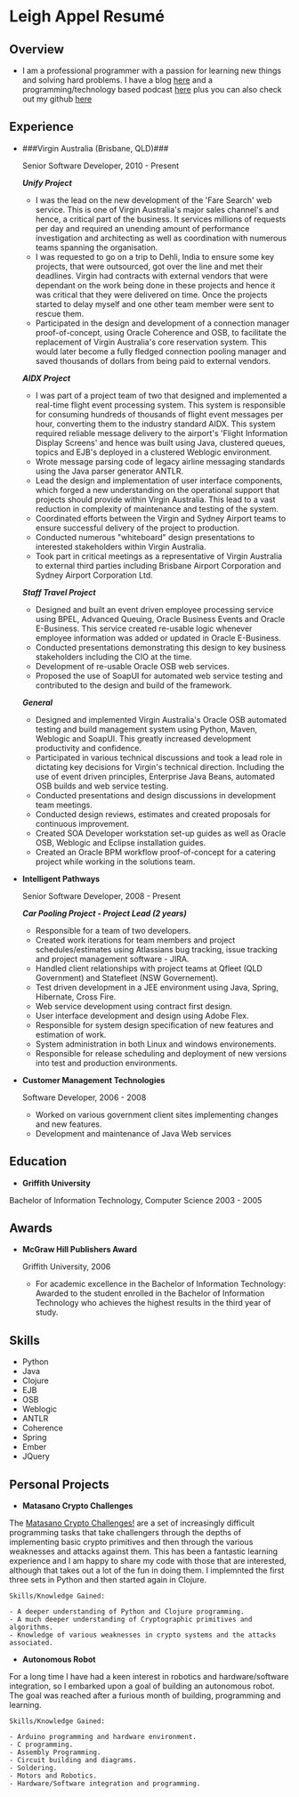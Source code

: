 Leigh Appel Resumé
===============


Overview
---------

*	I am a professional programmer with a passion for learning new things and solving hard problems. I have a blog [here](www.leighappel.com) and a programming/technology based podcast [here](www.hackandheckle.com) plus you can also check out my github [here](https://github.com/abarax)


Experience
---------------

*   ###Virgin Australia (Brisbane, QLD)###

    Senior Software Developer, 2010 - Present

    ***Unify Project***

	- I was the lead on the new development of the 'Fare Search' web service. This is one of Virgin Australia's major sales channel's and hence, a critical part of the business. It services millions of requests per day and required an unending amount of performance investigation and architecting as well as coordination with numerous teams spanning the organisation.
	- I was requested to go on a trip to Dehli, India to ensure some key projects, that were outsourced, got over the line and met their deadlines. Virgin had contracts with external vendors that were dependant on the work being done in these projects and hence it was critical that they were delivered on time.  Once the projects started to delay myself and one other team member were sent to rescue them.
	- Participated in the design and development of a connection manager proof-of-concept, using Oracle Coherence and OSB, to facilitate the replacement of Virgin Australia's core reservation system. This would later become a fully fledged connection pooling manager and saved thousands of dollars from being paid to external vendors.
    
	***AIDX Project***

	- I was part of a project team of two that designed and implemented a real-time flight event processing system. This system is responsible for consuming hundreds of thousands of flight event messages per hour, converting them to the industry standard AIDX. This system required reliable message delivery to the airport's 'Flight Information Display Screens' and hence was built using Java, clustered queues, topics and EJB's deployed in a clustered Weblogic environment. 
	- Wrote message parsing code of legacy airline messaging standards using the Java parser generator ANTLR.
	- Lead the design and implementation of user interface components, which forged a new understanding on the operational support that projects should provide within Virgin Australia. This lead to a vast reduction in complexity of maintenance and testing of the system.
	- Coordinated efforts between the Virgin and Sydney Airport teams to ensure successful delivery of the project to production.
	- Conducted numerous "whiteboard" design presentations to interested stakeholders within Virgin Australia.
	- Took part in critical meetings as a representative of Virgin Australia to external third parties including Brisbane Airport Corporation and Sydney Airport Corporation Ltd.
    
    ***Staff Travel Project***

	- Designed and built an event driven employee processing service using BPEL, Advanced Queuing, Oracle Business Events and Oracle E-Business. This service created re-usable logic whenever employee information was added or updated in Oracle E-Business.
	- Conducted presentations demonstrating this design to key business stakeholders including the CIO at the time.
	- Development of re-usable Oracle OSB web services.
	- Proposed the use of SoapUI for automated web service testing and contributed to the design and build of the framework.


	***General***

	- Designed and implemented Virgin Australia's Oracle OSB automated testing and build management system using Python, Maven, Weblogic and SoapUI. This greatly increased development productivity and confidence.
	- Participated in various technical discussions and took a lead role in dictating key decisions for Virgin's technical direction. Including the use of event driven principles, Enterprise Java Beans, automated OSB builds and web service testing.
	- Conducted presentations and design discussions in development team meetings.
	- Conducted design reviews, estimates and created proposals for continuous improvement.
	- Created SOA Developer workstation set-up guides as well as Oracle OSB, Weblogic and Eclipse installation guides.
	- Created an Oracle BPM workflow proof-of-concept for a catering project while working in the solutions team.


*   **Intelligent Pathways**

    Senior Software Developer, 2008 - Present

	***Car Pooling Project - Project Lead (2 years)***
	
	- Responsible for a team of two developers.
	- Created work iterations for team members and project schedules/estimates using Atlassians bug tracking, issue tracking and project management software - JIRA.
	- Handled client relationships with project teams at Qfleet (QLD Government) and Statefleet (NSW Governement).
	- Test driven development in a JEE environment using Java, Spring, Hibernate, Cross Fire.
	- Web service development using contract first design.
	- User interface development and design using Adobe Flex.
	- Responsible for system design specification of new features and estimation of work.
	- System administration in both Linux and windows environements.
	- Responsible for release scheduling and deployment of new versions into test and production environments.


*   **Customer Management Technologies**

    Software Developer, 2006 - 2008

    - Worked on various government client sites implementing changes and new features.
    - Development and maintenance of Java Web services 


Education
---------

*   **Griffith University**

   Bachelor of Information Technology, Computer Science 2003 - 2005


Awards
---------

*   **McGraw Hill Publishers Award**

	Griffith University, 2006

    -	For academic excellence in the Bachelor of Information Technology: Awarded to the student enrolled in the Bachelor of Information Technology who achieves the highest results in the third year of study.


Skills
------

*   Python
*	Java
* 	Clojure
* 	EJB
*	OSB 
*   Weblogic
*   ANTLR
*   Coherence
*   Spring
*	Ember
* 	JQuery

Personal Projects
------------------

*	**Matasano Crypto Challenges**

The [Matasano Crypto Challenges!](http://www.matasano.com/articles/crypto-challenges/) are a set of increasingly difficult programming tasks that take challengers through the depths of implementing basic crypto primitives and then through the various weaknesses and attacks against them.  This has been a fantastic learning experience and I am happy to share my code with those that are interested, although that takes out a lot of the fun in doing them. I implemnted the first three sets in Python and then started again in Clojure.

	Skills/Knowledge Gained:

	- A deeper understanding of Python and Clojure programming.
	- A much deeper understanding of Cryptographic primitives and algorithms.
	- Knowledge of various weaknesses in crypto systems and the attacks associated.


*	**Autonomous Robot**
 
For a long time I have had a keen interest in robotics and hardware/software integration, so I embarked upon a goal of building an autonomous robot.
The goal was reached after a furious month of building, programming and learning.
 
	Skills/Knowledge Gained:

	- Arduino programming and hardware environment.
	- C programming.
	- Assembly Programming.
	- Circuit building and diagrams.
	- Soldering.
	- Motors and Robotics.
	- Hardware/Software integration and programming.
